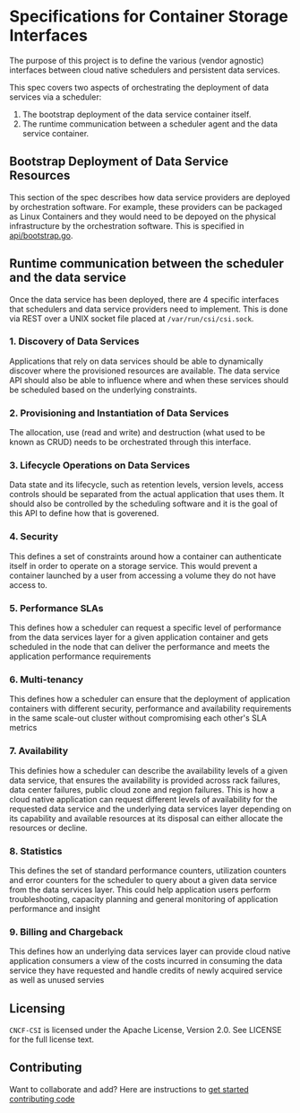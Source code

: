 # Specifications for Container Storage Interfaces

The purpose of this project is to define the various (vendor agnostic) interfaces between cloud native schedulers and persistent data services.

This spec covers two aspects of orchestrating the deployment of data services via a scheduler:

1. The bootstrap deployment of the data service container itself.
2. The runtime communication between a scheduler agent and the data service container.

## Bootstrap Deployment of Data Service Resources
This section of the spec describes how data service providers are deployed by orchestration software.  For example, these providers can be packaged as Linux Containers and they would need to be depoyed on the physical infrastructure by the orchestration software.  This is specified in [api/bootstrap.go](api/bootstrap.go).

## Runtime communication between the scheduler and the data service
Once the data service has been deployed, there are 4 specific interfaces that schedulers and data service providers need to implement.  This is done via REST over a UNIX socket file placed at `/var/run/csi/csi.sock`.

### 1. Discovery of Data Services
Applications that rely on data services should be able to dynamically discover where the provisioned resources are available.  The data service API should also be able to influence where and when these services should be scheduled based on the underlying constraints.

### 2. Provisioning and Instantiation of Data Services
The allocation, use (read and write) and destruction (what used to be known as CRUD) needs to be orchestrated through this interface.

### 3. Lifecycle Operations on Data Services
Data state and its lifecycle, such as retention levels, version levels, access controls should be separated from the actual application that uses them.  It should also be controlled by the scheduling software and it is the goal of this API to define how that is goverened.

### 4. Security
This defines a set of constraints around how a container can authenticate itself in order to operate on a storage service.  This would prevent a container launched by a user from accessing a volume they do not have access to.

### 5. Performance SLAs
This defines how a scheduler can request a specific level of performance from the data services layer for a given application container and gets scheduled in the node that can deliver the performance and meets the application performance requirements

### 6. Multi-tenancy
This defines how a scheduler can ensure that the deployment of application containers with different security, performance and availability requirements in the same scale-out cluster without compromising each other's SLA metrics

### 7. Availability
This definies how a scheduler can describe the availability levels of a given data service, that ensures the availability is provided across rack failures, data center failures, public cloud zone and region failures. This is how a cloud native application can request different levels of availability for the requested data service and the underlying data services layer depending on its capability and available resources at its disposal can either allocate the resources or decline. 

### 8. Statistics
This defines the set of standard performance counters, utilization counters and error counters for the scheduler to query about a given data service from the data services layer. This could help application users perform troubleshooting, capacity planning and general monitoring of application performance and insight

### 9. Billing and Chargeback
This defines how an underlying data services layer can provide cloud native application consumers a view of the costs incurred in consuming the data service they have requested and handle credits of newly acquired service as well as unused servies





## Licensing
`CNCF-CSI` is licensed under the Apache License, Version 2.0. See LICENSE for the full license text.

## Contributing
Want to collaborate and add? Here are instructions to [get started contributing code](contributing.md)
